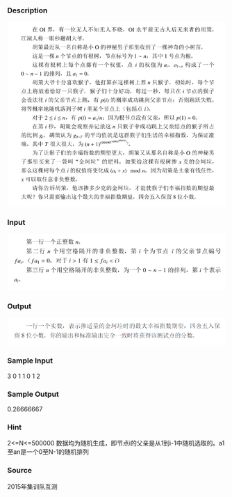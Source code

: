 
### Description
![](/JudgeOnline/upload/201504/1.png)

### Input
![](/JudgeOnline/upload/201504/2.png)

### Output
![](/JudgeOnline/upload/201504/3.png)

### Sample Input
3
0 1 1
0 1 2
### Sample Output
0.26666667
### Hint
2<=N<=500000
数据均为随机生成，即节点i的父亲是从1到i-1中随机选取的。a1至an是一个0至N-1的随机排列

### Source
2015年集训队互测
